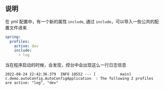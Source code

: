 ## 说明

在 yml 配置中，有一个新的属性 `include`, 通过 `include`，可以导入一些公共的配置文件进来

```yml
spring:
  profiles:
    active: dev
    include:
      - log
```

当在程序启动的时候，会发现，控台中会出现这么一行日志信息

```logger
2022-08-24 22:42:36.379  INFO 18552 --- [           main] c.demo.autoConfig.AutoConfigApplication  : The following 2 profiles are active: "log", "dev"
```